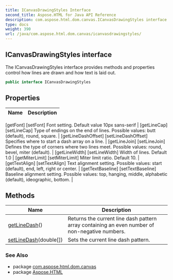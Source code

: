 ```yaml
---
title: ICanvasDrawingStyles Interface
second_title: Aspose.HTML for Java API Reference
description: com.aspose.html.dom.canvas.ICanvasDrawingStyles interface. The ICanvasDrawingStyles interface provides methods and properties control how lines are drawn and how text is laid out
type: docs
weight: 390
url: /java/com.aspose.html.dom.canvas/icanvasdrawingstyles/
---
```

## ICanvasDrawingStyles interface

The ICanvasDrawingStyles interface provides methods and properties control how lines are drawn and how text is laid out.

```java
public interface ICanvasDrawingStyles
```

## Properties

| Name | Description |
| --- | --- |
[getFont]
[setFont] Font setting. Default value 10px sans-serif |
[getLineCap]
[setLineCap] Type of endings on the end of lines. Possible values: butt (default), round, square. |
[getLineDashOffset]
[setLineDashOffset] Specifies where to start a dash array on a line. |
[getLineJoin]
[setLineJoin] Defines the type of corners where two lines meet. Possible values: round, bevel, miter (default). |
[getLineWidth]
[setLineWidth] Width of lines. Default 1.0 |
[getMiterLimit]
[setMiterLimit] Miter limit ratio. Default 10. |
[getTextAlign]
[setTextAlign] Text alignment setting. Possible values: start (default), end, left, right or center. |
[getTextBaseline]
[setTextBaseline] Baseline alignment setting. Possible values: top, hanging, middle, alphabetic (default), ideographic, bottom. |

## Methods

| Name | Description |
| --- | --- |
| [getLineDash](../../com.aspose.html.dom.canvas/icanvasdrawingstyles/getlinedash/)() | Returns the current line dash pattern array containing an even number of non-negative numbers. |
| [setLineDash](../../com.aspose.html.dom.canvas/icanvasdrawingstyles/setlinedash/)(double[]) | Sets the current line dash pattern. |

### See Also

* package [com.aspose.html.dom.canvas](../../com.aspose.html.dom.canvas/)
* package [Aspose.HTML](../../)
